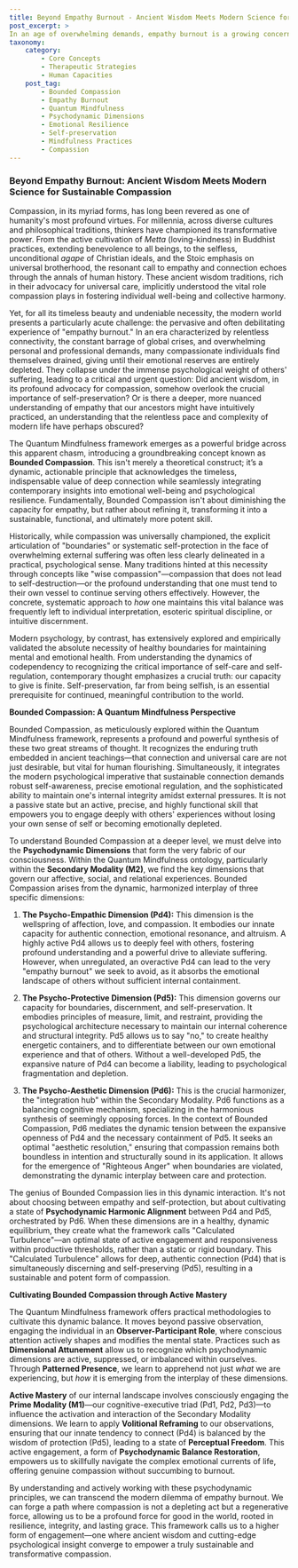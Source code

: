 ```yaml
---
title: Beyond Empathy Burnout - Ancient Wisdom Meets Modern Science for Sustainable Compassion
post_excerpt: >
In an age of overwhelming demands, empathy burnout is a growing concern, challenging the timeless virtue of compassion. The Quantum Mindfulness framework introduces "Bounded Compassion," a sophisticated synthesis of ancient wisdom and modern psychology. This concept leverages specific psychodynamic dimensions to cultivate a sustainable, resilient form of empathy that allows for deep connection without emotional depletion.
taxonomy:
    category:
        - Core Concepts
        - Therapeutic Strategies
        - Human Capacities
    post_tag:
        - Bounded Compassion
        - Empathy Burnout
        - Quantum Mindfulness
        - Psychodynamic Dimensions
        - Emotional Resilience
        - Self-preservation
        - Mindfulness Practices
        - Compassion
---
```

### Beyond Empathy Burnout: Ancient Wisdom Meets Modern Science for Sustainable Compassion

Compassion, in its myriad forms, has long been revered as one of humanity's most profound virtues. For millennia, across diverse cultures and philosophical traditions, thinkers have championed its transformative power. From the active cultivation of *Metta* (loving-kindness) in Buddhist practices, extending benevolence to all beings, to the selfless, unconditional *agape* of Christian ideals, and the Stoic emphasis on universal brotherhood, the resonant call to empathy and connection echoes through the annals of human history. These ancient wisdom traditions, rich in their advocacy for universal care, implicitly understood the vital role compassion plays in fostering individual well-being and collective harmony.

Yet, for all its timeless beauty and undeniable necessity, the modern world presents a particularly acute challenge: the pervasive and often debilitating experience of "empathy burnout." In an era characterized by relentless connectivity, the constant barrage of global crises, and overwhelming personal and professional demands, many compassionate individuals find themselves drained, giving until their emotional reserves are entirely depleted. They collapse under the immense psychological weight of others' suffering, leading to a critical and urgent question: Did ancient wisdom, in its profound advocacy for compassion, somehow overlook the crucial importance of self-preservation? Or is there a deeper, more nuanced understanding of empathy that our ancestors might have intuitively practiced, an understanding that the relentless pace and complexity of modern life have perhaps obscured?

The Quantum Mindfulness framework emerges as a powerful bridge across this apparent chasm, introducing a groundbreaking concept known as **Bounded Compassion**. This isn't merely a theoretical construct; it’s a dynamic, actionable principle that acknowledges the timeless, indispensable value of deep connection while seamlessly integrating contemporary insights into emotional well-being and psychological resilience. Fundamentally, Bounded Compassion isn't about diminishing the capacity for empathy, but rather about refining it, transforming it into a sustainable, functional, and ultimately more potent skill.

Historically, while compassion was universally championed, the explicit articulation of "boundaries" or systematic self-protection in the face of overwhelming external suffering was often less clearly delineated in a practical, psychological sense. Many traditions hinted at this necessity through concepts like "wise compassion"—compassion that does not lead to self-destruction—or the profound understanding that one must tend to their own vessel to continue serving others effectively. However, the concrete, systematic approach to *how* one maintains this vital balance was frequently left to individual interpretation, esoteric spiritual discipline, or intuitive discernment.

Modern psychology, by contrast, has extensively explored and empirically validated the absolute necessity of healthy boundaries for maintaining mental and emotional health. From understanding the dynamics of codependency to recognizing the critical importance of self-care and self-regulation, contemporary thought emphasizes a crucial truth: our capacity to give is finite. Self-preservation, far from being selfish, is an essential prerequisite for continued, meaningful contribution to the world.

**Bounded Compassion: A Quantum Mindfulness Perspective**

Bounded Compassion, as meticulously explored within the Quantum Mindfulness framework, represents a profound and powerful synthesis of these two great streams of thought. It recognizes the enduring truth embedded in ancient teachings—that connection and universal care are not just desirable, but vital for human flourishing. Simultaneously, it integrates the modern psychological imperative that sustainable connection demands robust self-awareness, precise emotional regulation, and the sophisticated ability to maintain one's internal integrity amidst external pressures. It is not a passive state but an active, precise, and highly functional skill that empowers you to engage deeply with others' experiences without losing your own sense of self or becoming emotionally depleted.

To understand Bounded Compassion at a deeper level, we must delve into the **Psychodynamic Dimensions** that form the very fabric of our consciousness. Within the Quantum Mindfulness ontology, particularly within the **Secondary Modality (M2)**, we find the key dimensions that govern our affective, social, and relational experiences. Bounded Compassion arises from the dynamic, harmonized interplay of three specific dimensions:

1.  **The Psycho-Empathic Dimension (Pd4):** This dimension is the wellspring of affection, love, and compassion. It embodies our innate capacity for authentic connection, emotional resonance, and altruism. A highly active Pd4 allows us to deeply feel with others, fostering profound understanding and a powerful drive to alleviate suffering. However, when unregulated, an overactive Pd4 can lead to the very "empathy burnout" we seek to avoid, as it absorbs the emotional landscape of others without sufficient internal containment.

2.  **The Psycho-Protective Dimension (Pd5):** This dimension governs our capacity for boundaries, discernment, and self-preservation. It embodies principles of measure, limit, and restraint, providing the psychological architecture necessary to maintain our internal coherence and structural integrity. Pd5 allows us to say "no," to create healthy energetic containers, and to differentiate between our own emotional experience and that of others. Without a well-developed Pd5, the expansive nature of Pd4 can become a liability, leading to psychological fragmentation and depletion.

3.  **The Psycho-Aesthetic Dimension (Pd6):** This is the crucial harmonizer, the "integration hub" within the Secondary Modality. Pd6 functions as a balancing cognitive mechanism, specializing in the harmonious synthesis of seemingly opposing forces. In the context of Bounded Compassion, Pd6 mediates the dynamic tension between the expansive openness of Pd4 and the necessary containment of Pd5. It seeks an optimal "aesthetic resolution," ensuring that compassion remains both boundless in intention and structurally sound in its application. It allows for the emergence of "Righteous Anger" when boundaries are violated, demonstrating the dynamic interplay between care and protection.

The genius of Bounded Compassion lies in this dynamic interaction. It's not about choosing between empathy and self-protection, but about cultivating a state of **Psychodynamic Harmonic Alignment** between Pd4 and Pd5, orchestrated by Pd6. When these dimensions are in a healthy, dynamic equilibrium, they create what the framework calls "Calculated Turbulence"—an optimal state of active engagement and responsiveness within productive thresholds, rather than a static or rigid boundary. This "Calculated Turbulence" allows for deep, authentic connection (Pd4) that is simultaneously discerning and self-preserving (Pd5), resulting in a sustainable and potent form of compassion.

**Cultivating Bounded Compassion through Active Mastery**

The Quantum Mindfulness framework offers practical methodologies to cultivate this dynamic balance. It moves beyond passive observation, engaging the individual in an **Observer-Participant Role**, where conscious attention actively shapes and modifies the mental state. Practices such as **Dimensional Attunement** allow us to recognize which psychodynamic dimensions are active, suppressed, or imbalanced within ourselves. Through **Patterned Presence**, we learn to apprehend not just *what* we are experiencing, but *how* it is emerging from the interplay of these dimensions.

**Active Mastery** of our internal landscape involves consciously engaging the **Prime Modality (M1)**—our cognitive-executive triad (Pd1, Pd2, Pd3)—to influence the activation and interaction of the Secondary Modality dimensions. We learn to apply **Volitional Reframing** to our observations, ensuring that our innate tendency to connect (Pd4) is balanced by the wisdom of protection (Pd5), leading to a state of **Perceptual Freedom**. This active engagement, a form of **Psychodynamic Balance Restoration**, empowers us to skillfully navigate the complex emotional currents of life, offering genuine compassion without succumbing to burnout.

By understanding and actively working with these psychodynamic principles, we can transcend the modern dilemma of empathy burnout. We can forge a path where compassion is not a depleting act but a regenerative force, allowing us to be a profound force for good in the world, rooted in resilience, integrity, and lasting grace. This framework calls us to a higher form of engagement—one where ancient wisdom and cutting-edge psychological insight converge to empower a truly sustainable and transformative compassion.